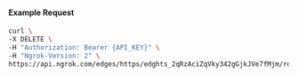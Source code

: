 <!-- Code generated for API Clients. DO NOT EDIT. -->

#### Example Request

```bash
curl \
-X DELETE \
-H "Authorization: Bearer {API_KEY}" \
-H "Ngrok-Version: 2" \
https://api.ngrok.com/edges/https/edghts_2qRzAciZqVky342gGjkJVe7fMjm/routes/edghtsrt_2qRzAVjECJAi9F6SQ0M6kWKIOaI
```
